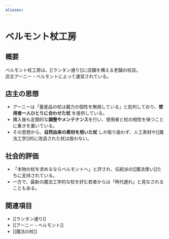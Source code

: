 ```yaml
---
aliases:
---
```

# ベルモント杖工房

## 概要
ベルモント杖工房は、[[ランタン通り]]に店舗を構える老舗の杖店。  
店主アーニー・ベルモントによって運営されている。

## 店主の思想
- アーニーは「量産品の杖は魔力の個性を無視している」と批判しており、**使用者一人ひとりに合わせた杖** を提供している。  
- 購入後も定期的な**調整やメンテナンス**を行い、使用者と杖の相性を保つことに重きを置いている。  
- その思想から、**自然由来の素材を用いた杖** しか取り扱わず、人工素材や[[魔法工学]]的に改造された杖は扱わない。  

## 社会的評価
- 「本物の杖を求めるならベルモントへ」と評され、伝統派の[[魔法使い]]たちに支持されている。  
- 一方で、最新の魔法工学的な杖を好む若者からは「時代遅れ」と見なされることもある。  

## 関連項目
- [[ランタン通り]]
- [[アーニー・ベルモント]]
- [[魔法の杖]]
